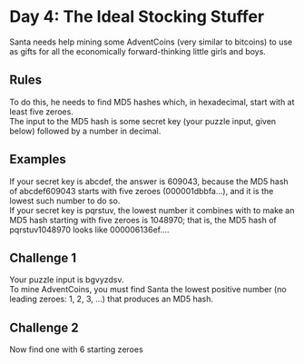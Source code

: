 # Day 4: The Ideal Stocking Stuffer

Santa needs help mining some AdventCoins (very similar to bitcoins) to use as gifts for all the economically forward-thinking little girls and boys.

## Rules

To do this, he needs to find MD5 hashes which, in hexadecimal, start with at least five zeroes. <br>
The input to the MD5 hash is some secret key (your puzzle input, given below) followed by a number in decimal. <br>

## Examples

If your secret key is abcdef, the answer is 609043, because the MD5 hash of abcdef609043 starts with five zeroes (000001dbbfa...), and it is the lowest such number to do so. <br>
If your secret key is pqrstuv, the lowest number it combines with to make an MD5 hash starting with five zeroes is 1048970; that is, the MD5 hash of pqrstuv1048970 looks like 000006136ef....

## Challenge 1

Your puzzle input is bgvyzdsv. <br>
To mine AdventCoins, you must find Santa the lowest positive number (no leading zeroes: 1, 2, 3, ...) that produces an MD5 hash.

## Challenge 2

Now find one with 6 starting zeroes